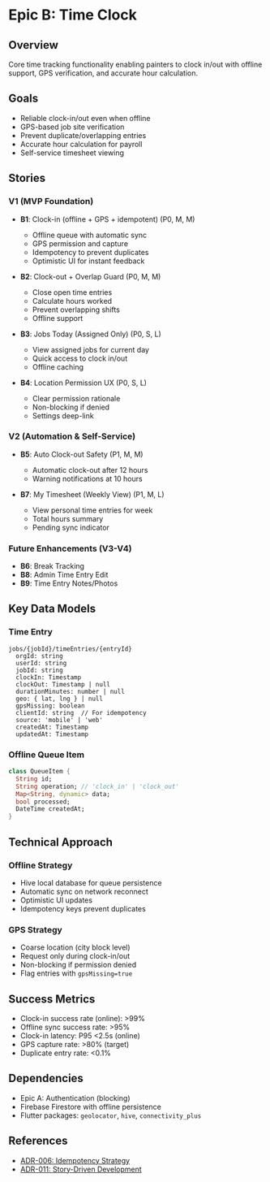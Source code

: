 # Epic B: Time Clock

## Overview
Core time tracking functionality enabling painters to clock in/out with offline support, GPS verification, and accurate hour calculation.

## Goals
- Reliable clock-in/out even when offline
- GPS-based job site verification
- Prevent duplicate/overlapping entries
- Accurate hour calculation for payroll
- Self-service timesheet viewing

## Stories

### V1 (MVP Foundation)
- **B1**: Clock-in (offline + GPS + idempotent) (P0, M, M)
  - Offline queue with automatic sync
  - GPS permission and capture
  - Idempotency to prevent duplicates
  - Optimistic UI for instant feedback
  
- **B2**: Clock-out + Overlap Guard (P0, M, M)
  - Close open time entries
  - Calculate hours worked
  - Prevent overlapping shifts
  - Offline support
  
- **B3**: Jobs Today (Assigned Only) (P0, S, L)
  - View assigned jobs for current day
  - Quick access to clock in/out
  - Offline caching
  
- **B4**: Location Permission UX (P0, S, L)
  - Clear permission rationale
  - Non-blocking if denied
  - Settings deep-link

### V2 (Automation & Self-Service)
- **B5**: Auto Clock-out Safety (P1, M, M)
  - Automatic clock-out after 12 hours
  - Warning notifications at 10 hours
  
- **B7**: My Timesheet (Weekly View) (P1, M, L)
  - View personal time entries for week
  - Total hours summary
  - Pending sync indicator

### Future Enhancements (V3-V4)
- **B6**: Break Tracking
- **B8**: Admin Time Entry Edit
- **B9**: Time Entry Notes/Photos

## Key Data Models

### Time Entry
```
jobs/{jobId}/timeEntries/{entryId}
  orgId: string
  userId: string
  jobId: string
  clockIn: Timestamp
  clockOut: Timestamp | null
  durationMinutes: number | null
  geo: { lat, lng } | null
  gpsMissing: boolean
  clientId: string  // For idempotency
  source: 'mobile' | 'web'
  createdAt: Timestamp
  updatedAt: Timestamp
```

### Offline Queue Item
```dart
class QueueItem {
  String id;
  String operation; // 'clock_in' | 'clock_out'
  Map<String, dynamic> data;
  bool processed;
  DateTime createdAt;
}
```

## Technical Approach

### Offline Strategy
- Hive local database for queue persistence
- Automatic sync on network reconnect
- Optimistic UI updates
- Idempotency keys prevent duplicates

### GPS Strategy
- Coarse location (city block level)
- Request only during clock-in/out
- Non-blocking if permission denied
- Flag entries with `gpsMissing=true`

## Success Metrics
- Clock-in success rate (online): >99%
- Offline sync success rate: >95%
- Clock-in latency: P95 <2.5s (online)
- GPS capture rate: >80% (target)
- Duplicate entry rate: <0.1%

## Dependencies
- Epic A: Authentication (blocking)
- Firebase Firestore with offline persistence
- Flutter packages: `geolocator`, `hive`, `connectivity_plus`

## References
- [ADR-006: Idempotency Strategy](../../adrs/006-idempotency-strategy.md)
- [ADR-011: Story-Driven Development](../../adrs/011-story-driven-development.md)
